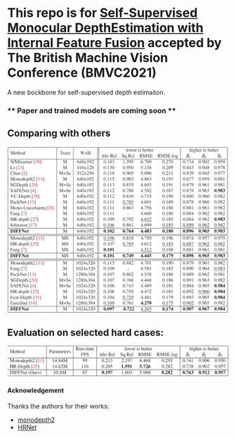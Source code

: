 # This repo is for [Self-Supervised Monocular DepthEstimation with Internal Feature Fusion](null) accepted by The British Machine Vision Conference (BMVC2021)
 
 A new bockbone for self-supervised depth estimaiton.

### ** Paper and trained models are coming soon **

## Comparing with others
![](images/table1.png)

## Evaluation on selected hard cases:
![](images/table2.png)



#### Acknowledgement
 Thanks the authors for their works:
 - [monodepth2](https://github.com/nianticlabs/monodepth2)
 - [HRNet](https://github.com/HRNet/HRNet-Semantic-Segmentation)

